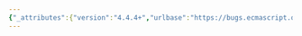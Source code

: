 ```yaml
---
{"_attributes":{"version":"4.4.4+","urlbase":"https://bugs.ecmascript.org/","maintainer":"dherman@mozilla.com"},"bug":{"bug_id":48,"creation_ts":"2011-03-04 13:51:00 -0800","short_desc":"Add harness support for test cases covering non-ES5, yet web de-facto standards?","delta_ts":"2012-02-29 09:04:35 -0800","product":"Test262","component":"Test Harness","version":"unspecified","rep_platform":"All","op_sys":"All","bug_status":"RESOLVED","resolution":"FIXED","priority":"Low","bug_severity":"enhancement","everconfirmed":true,"reporter":{"uid":"dfugate","name":"Dave Fugate"},"assigned_to":{"uid":"dfugate","name":"Dave Fugate"},"cc":["allen","erights"],"long_desc":[{"commentid":106,"comment_count":0,"who":{"uid":"dfugate","name":"Dave Fugate"},"bug_when":"2011-03-04 13:51:22 -0800","thetext":"Should we have (at least) two categories of test cases:\n1.  Those that are directly from ES5 or those that can be inferred from ES5\n2.  Those that contradict ES5 yet are de-facto web standards\n\nArguably the first category could be split in two as well."},{"commentid":107,"comment_count":1,"who":{"uid":"dfugate","name":"Dave Fugate"},"bug_when":"2011-03-04 14:00:56 -0800","thetext":"My two cents on this is it'd be extremely useful for TC-39 to know about the second category of tests so the de-facto functionality could be incorporated into ECMAScript v.Next.  That said, I do not think such a category should ever be exposed to the public on http://test262.ecmascript.org.  The test suite needs to remain true to the spec.  That said, I think it would be absolutely fine to be able to run this from the command-line version of Test262 (to be created) if one passes the appropriate flags to the harness.  Also, it's fine to keep such tests in the Test262 Mercurial repository provided they're separated from the category one tests  (e.g., test\\suite\\nonstandard\\).\n\nA related opinion on this is that test cases covering ES5 errata should exist in the first category of tests.\n\n\nBased on a command-line extension only, I'm guessing this could be done in well under a day.  Populating test\\suite\\nonstandard\\ is an entirely different story though."},{"commentid":559,"comment_count":2,"who":{"uid":"dfugate","name":"Dave Fugate"},"bug_when":"2012-01-10 12:24:49 -0800","thetext":"We now have a test\\suite\\bestPractices directory.  Just need to support this in some capacity from packager.py and possibly sth.js."},{"commentid":706,"comment_count":3,"who":{"uid":"dfugate","name":"Dave Fugate"},"bug_when":"2012-02-29 08:37:53 -0800","thetext":"packager.py now generates a testcases_bestPractice.html directory alongside default.html.  E.g., http://test262.ecmascript.org/testcases_bestPractice.html\n\nAll that needs to be done now is change the text on testcases_bestPractice.html so people don't confuse it with the 'required' ES test suite."},{"commentid":707,"comment_count":4,"who":{"uid":"dfugate","name":"Dave Fugate"},"bug_when":"2012-02-29 09:04:35 -0800","thetext":"Text on testcases_bestPractice.html has been updated as well to ensure no confusion between this and default.html."}]}}
---
```

